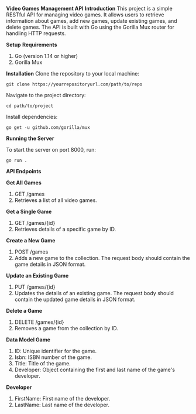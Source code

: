 **Video Games Management API**
**Introduction**
This project is a simple RESTful API for managing video games. It allows users to retrieve information about games, add new games, update existing games, and delete games. The API is built with Go using the Gorilla Mux router for handling HTTP requests.

**Setup**
**Requirements**
1. Go (version 1.14 or higher)
2. Gorilla Mux

**Installation**
Clone the repository to your local machine:

`git clone https://yourrepositoryurl.com/path/to/repo`

Navigate to the project directory:

`cd path/to/project`

Install dependencies:

`go get -u github.com/gorilla/mux`

**Running the Server**

To start the server on port 8000, run:

`go run .`

**API Endpoints**

**Get All Games**
 1. GET /games
 2. Retrieves a list of all video games.
 
**Get a Single Game**
 1. GET /games/{id}
 2. Retrieves details of a specific game by ID.
 
**Create a New Game**
1. POST /games
2. Adds a new game to the collection. The request body should contain the game details in JSON format.

**Update an Existing Game**
1. PUT /games/{id}
2. Updates the details of an existing game. The request body should contain the updated game details in JSON format.

**Delete a Game**
1. DELETE /games/{id}
2. Removes a game from the collection by ID.

**Data Model
Game**
1. ID: Unique identifier for the game.
2. Isbn: ISBN number of the game.
3. Title: Title of the game.
4. Developer: Object containing the first and last name of the game's developer.

**Developer**
1. FirstName: First name of the developer.
2. LastName: Last name of the developer.







